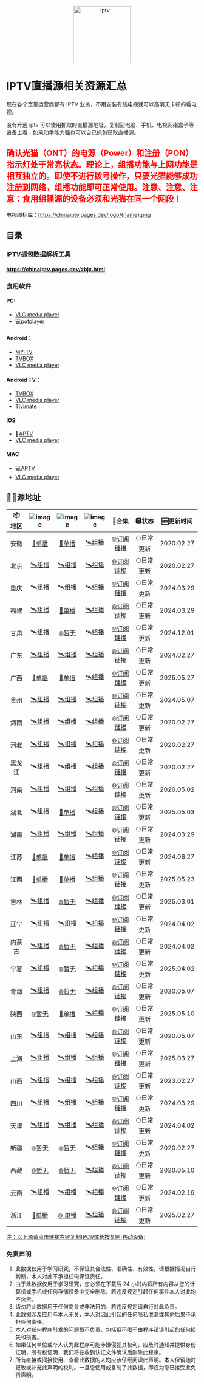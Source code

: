 <p align="center"><img src="https://github.com/xisohi/xhysOSC/blob/master/image/IPTV.jpg" alt="iptv" width="auto" height="150"></p>

# IPTV直播源相关资源汇总

现在各个宽带运营商都有 IPTV 业务，不用安装有线电视就可以高清无卡顿的看电视。

没有开通 iptv 可以使用抓取的直播源地址，复制到电脑、手机、电视网络盒子等设备上看，如果动手能力强也可以自己抓包获取直播源。

## <span style="color: red;">确认光猫（ONT）的电源（Power）和注册（PON）指示灯处于常亮状态。理论上，组播功能与上网功能是相互独立的。即使不进行拨号操作，只要光猫能够成功注册到网络，组播功能即可正常使用。注意、注意、注意：食用组播源的设备必须和光猫在同一个网段！</span>

电视图标库：https://chinaiptv.pages.dev/logo/{name}.png

## 目录

### IPTV抓包数据解析工具

####  https://chinaiptv.pages.dev/zbjx.html

### 食用软件

#### PC:
- [VLC media player](https://www.videolan.org/vlc/)
- 💻[potplayer](https://potplayer.org/)

#### Android：
- [MY-TV](https://gitee.com/lizongying/my-tv/releases)
- [TVBOX](https://github.com/o0HalfLife0o/TVBoxOSC/releases)
- [VLC media player](https://www.videolan.org/vlc/download-android.html)

#### Android TV：
- [TVBOX](https://github.com/o0HalfLife0o/TVBoxOSC/releases)
- [VLC media player](https://www.videolan.org/vlc/download-android.html)
- [Tivimate](https://tivimates.com/download-apk-tivimate-iptv-player/)

#### IOS
- 📱[APTV](https://apps.apple.com/cn/app/aptv/id1630403500)
- [VLC media player](https://www.videolan.org/vlc/download-ios.html)

#### MAC
- 💻[APTV](https://apps.apple.com/cn/app/aptv/id1630403500)
- [VLC media player](https://www.videolan.org/vlc/download-ios.html)

## 🏄‍♀️源地址


|     📦 地区      | ![image](https://github.com/user-attachments/assets/a7e898bb-5e64-48dd-b690-69a28eaed07d) | ![image](https://github.com/user-attachments/assets/e8039251-a2f9-4110-ae85-c4efb6016911) |   ![image](https://github.com/user-attachments/assets/8341f968-3ecc-4c28-b1b9-268da0800129)     |   🔗合集      |   🅿状态   |   🆕更新时间   |
| :-------------: | :-------------: |:--------------:|:----------:| :--------------: | :-------: |:----------:|
| 安徽 | [🔗单播](https://chinaiptv.pages.dev/anhui/unicom.txt) |                   [🔗单播](https://chinaiptv.pages.dev/anhui/mobile.txt)                    |    [🛰️组播](https://chinaiptv.pages.dev/anhui/telecom.txt)     | [🌐订阅链接](https://chinaiptv.pages.dev/anhui/anhui.txt) | 🌕日常更新 | 2020.02.27 |
|  北京   | [🛰️组播](https://chinaiptv.pages.dev/beijing/unicom.txt) |                 [🛰️组播](https://chinaiptv.pages.dev/beijing/mobile.txt)                  |   [🛰️组播](https://chinaiptv.pages.dev/beijing/telecom.txt)    | [🌐订阅链接](https://chinaiptv.pages.dev/beijing/beijing.txt) | 🌕日常更新 | 2020.02.27 |
|  重庆   | [🛰️组播](https://chinaiptv.pages.dev/chongqing/unicom.txt) |                [🛰️组播](https://chinaiptv.pages.dev/chongqing/mobile.txt)                 |  [🛰️组播](https://chinaiptv.pages.dev/chongqing/telecom.txt)   | [🌐订阅链接](https://chinaiptv.pages.dev/chongqing/chongqing.txt) | 🌕日常更新 | 2024.03.29 |
|  福建   | [🛰️组播](https://chinaiptv.pages.dev/fujian/unicom.txt) |                  [🔗单播](https://chinaiptv.pages.dev/fujian/mobile.txt)                  |    [🛰️组播](https://chinaiptv.pages.dev/fujian/telecom.txt)    | [🌐订阅链接](https://chinaiptv.pages.dev/fujian/fujian.txt) | 🌕日常更新 | 2024.03.29 |
|  甘肃   | [🛰️组播](https://chinaiptv.pages.dev/gansu/unicom.txt) |                   [🌐暂无](https://chinaiptv.pages.dev/gansu/mobile.txt)                    |    [🛰️组播](https://chinaiptv.pages.dev/gansu/telecom.txt)     | [🌐订阅链接](https://chinaiptv.pages.dev/gansu/gansu.txt) | 🌕日常更新 | 2024.12.01 |
|  广东   | [🛰️组播](https://chinaiptv.pages.dev/guangdong/unicom.txt) |                [🛰️组播](https://chinaiptv.pages.dev/guangdong/mobile.txt)                 |  [🛰️组播](https://chinaiptv.pages.dev/guangdong/telecom.txt)   | [🌐订阅链接](https://chinaiptv.pages.dev/guangdong/guangdong.txt) | 🌕日常更新 | 2024.02.27 |
|  广西   | [🔗单播](https://chinaiptv.pages.dev/guangxi/unicom.txt) |                 [🔗单播](https://chinaiptv.pages.dev/guangxi/mobile.txt)                  |   [🛰️组播](https://chinaiptv.pages.dev/guangxi/telecom.txt)    | [🌐订阅链接](https://chinaiptv.pages.dev/guangxi/guangxi.txt) | 🌕日常更新 | 2025.05.27 |
|  贵州   | [🛰️组播](https://chinaiptv.pages.dev/guizhou/unicom.txt) |                 [🛰️组播](https://chinaiptv.pages.dev/guizhou/mobile.txt)                  |   [🛰️组播](https://chinaiptv.pages.dev/guizhou/telecom.txt)    | [🌐订阅链接](https://chinaiptv.pages.dev/guizhou/guizhou.txt) | 🌕日常更新 | 2024.05.07 |
|  海南   | [🛰️组播](https://chinaiptv.pages.dev/hainan/unicom.txt) |                  [🛰️组播](https://chinaiptv.pages.dev/hainan/mobile.txt)                  |    [🛰️组播](https://chinaiptv.pages.dev/hainan/telecom.txt)    | [🌐订阅链接](https://chinaiptv.pages.dev/hainan/hainan.txt) | 🌕日常更新 | 2020.02.27 |
|  河北   | [🛰️组播](https://chinaiptv.pages.dev/hebei/unicom.txt) |                  [🛰️组播](https://chinaiptv.pages.dev/hebei/mobile.txt)                   |    [🛰️组播](https://chinaiptv.pages.dev/hebei/telecom.txt)     | [🌐订阅链接](https://chinaiptv.pages.dev/hebei/hebei.txt) | 🌕日常更新 | 2020.02.27 |
|  黑龙江   | [🛰️组播](https://chinaiptv.pages.dev/heilongjiang/unicom.txt) |               [🛰️组播](https://chinaiptv.pages.dev/heilongjiang/mobile.txt)               | [🛰️组播](https://chinaiptv.pages.dev/heilongjiang/telecom.txt) | [🌐订阅链接](https://chinaiptv.pages.dev/heilongjiang/heilongjiang.txt) | 🌕日常更新 | 2020.02.27 |
|  河南   | [🛰️组播](https://chinaiptv.pages.dev/henan/unicom.txt) |                  [🛰️组播](https://chinaiptv.pages.dev/henan/mobile.txt)                   |    [🛰️组播](https://chinaiptv.pages.dev/henan/telecom.txt)     | [🌐订阅链接](https://chinaiptv.pages.dev/henan/henan.txt) | 🌕日常更新 | 2020.05.02 |
|  湖北   | [🛰️组播](https://chinaiptv.pages.dev/hubei/unicom.txt) |                  [🔗单播](https://chinaiptv.pages.dev/hubei/mobile.txt)                   |    [🛰️组播](https://chinaiptv.pages.dev/hubei/telecom.txt)     | [🌐订阅链接](https://chinaiptv.pages.dev/hubei/hubei.txt) | 🌕日常更新 | 2025.05.03 |
|  湖南   | [🛰️组播](https://chinaiptv.pages.dev/hunan/unicom.txt) |                  [🛰️组播](https://chinaiptv.pages.dev/hunan/mobile.txt)                   |    [🛰️组播](https://chinaiptv.pages.dev/hunan/telecom.txt)     | [🌐订阅链接](https://chinaiptv.pages.dev/hunan/hunan.txt) | 🌕日常更新 | 2024.03.29 |
|  江苏   | [🔗单播](https://chinaiptv.pages.dev/jiangsu/unicom.txt) |                 [🔗单播](https://chinaiptv.pages.dev/jiangsu/mobile.txt)                  |   [🛰️组播](https://chinaiptv.pages.dev/jiangsu/telecom.txt)    | [🌐订阅链接](https://chinaiptv.pages.dev/jiangsu/jiangsu.txt) | 🌕日常更新 | 2024.06.27 |
|  江西   | [🔗单播](https://chinaiptv.pages.dev/jiangxi/unicom.txt) |                 [🔗单播](https://chinaiptv.pages.dev/jiangxi/mobile.txt)                  |   [🛰️组播](https://chinaiptv.pages.dev/jiangxi/telecom.txt)    | [🌐订阅链接](https://chinaiptv.pages.dev/jiangxi/jiangxi.txt) | 🌕日常更新 | 2025.05.23 |
|  吉林   | [🛰️组播](https://chinaiptv.pages.dev/jilin/unicom.txt) |                   [🌐暂无](https://chinaiptv.pages.dev/jilin/mobile.txt)                    |    [🛰️组播](https://chinaiptv.pages.dev/jilin/telecom.txt)     | [🌐订阅链接](https://chinaiptv.pages.dev/jilin) | 🌕日常更新 | 2025.03.01 |
|  辽宁   | [🛰️组播](https://chinaiptv.pages.dev/liaoning/unicom.txt) |                 [🛰️组播](https://chinaiptv.pages.dev/liaoning/mobile.txt)                 |    [🛰️组播](https://chinaiptv.pages.dev/liaoning/telecom.txt)    | [🌐订阅链接](https://chinaiptv.pages.dev/liaoning/liaoning.txt) | 🌕日常更新 | 2024.04.02 |
|  内蒙古   | [🛰️组播](https://chinaiptv.pages.dev/neimenggu/unicom.txt) |                 [🌐暂无](https://chinaiptv.pages.dev/neimenggu/mobile.txt)                  |   [🛰️组播](https://chinaiptv.pages.dev/neimenggu/telecom.txt)    | [🌐订阅链接](https://chinaiptv.pages.dev/neimenggu/neimenggu.txt) | 🌕日常更新 | 2024.04.02 |
|  宁夏   | [🛰️组播](https://chinaiptv.pages.dev/ningxia/unicom.txt) |                  [🌐暂无](https://chinaiptv.pages.dev/ningxia/mobile.txt)                   |    [🛰️组播](https://chinaiptv.pages.dev/ningxia/telecom.txt)     | [🌐订阅链接](https://chinaiptv.pages.dev/ningxia/ningxia.txt) | 🌕日常更新 | 2025.04.02 |
|  青海   | [🛰️组播](https://chinaiptv.pages.dev/qinghai/unicom.txt) |                  [🌐暂无](https://chinaiptv.pages.dev/qinghai/mobile.txt)                   |    [🛰️组播](https://chinaiptv.pages.dev/qinghai/telecom.txt)     | [🌐订阅链接](https://chinaiptv.pages.dev/qinghai/qinghai.txt) | 🌕日常更新 | 2020.05.07 |
|  陕西   | [🌐暂无](https://chinaiptv.pages.dev/shan3xi/unicom.txt) |                  [🔗单播](https://chinaiptv.pages.dev/shan3xi/mobile.txt)                   |    [🛰️组播](https://chinaiptv.pages.dev/shan3xi/telecom.txt)     | [🌐订阅链接](https://chinaiptv.pages.dev/xhan3xi/shan3xi.txt) | 🌕日常更新 | 2025.05.10 |
|  山东   | [🛰️组播](https://chinaiptv.pages.dev/shandong/unicom.txt) |                 [🛰️组播](https://chinaiptv.pages.dev/shandong/mobile.txt)                 |   [🛰️组播](https://chinaiptv.pages.dev/shandong/telecom.txt)   | [🌐订阅链接](https://chinaiptv.pages.dev/shandong/shandong.txt) | 🌕日常更新 | 2020.05.07 |
|  上海   | [🛰️组播](https://chinaiptv.pages.dev/shanghai/unicom.txt) |                 [🛰️组播](https://chinaiptv.pages.dev/shanghai/mobile.txt)                 |   [🛰️组播](https://chinaiptv.pages.dev/shanghai/telecom.txt)   | [🌐订阅链接](https://chinaiptv.pages.dev/shanghai/shanghai.txt) | 🌕日常更新 | 2025.03.27 |
|  山西   | [🛰️组播](https://chinaiptv.pages.dev/shanxi/unicom.txt) |                  [🛰️组播](https://chinaiptv.pages.dev/shanxi/mobile.txt)                  |    [🛰️组播](https://chinaiptv.pages.dev/shanxi/telecom.txt)    | [🌐订阅链接](https://chinaiptv.pages.dev/shanxi/shanxi.txt) | 🌕日常更新 | 2023.02.27 |
|  四川   | [🛰️组播](https://chinaiptv.pages.dev/sichuan/unicom.txt) |                 [🛰️组播](https://chinaiptv.pages.dev/sichuan/mobile.txt)                  |   [🛰️组播](https://chinaiptv.pages.dev/sichuan/telecom.txt)    | [🌐订阅链接](https://chinaiptv.pages.dev/sichuan/sichuan.txt) | 🌕日常更新 | 2024.03.29 |
|  天津   | [🛰️组播](https://chinaiptv.pages.dev/tianjin/unicom.txt) |                 [🛰️组播](https://chinaiptv.pages.dev/tianjin/mobile.txt)                  |    [🛰️组播](https://chinaiptv.pages.dev/tianjin/telecom.txt)     | [🌐订阅链接](https://chinaiptv.pages.dev/tianjin/tianjin.txt) | 🌕日常更新 | 2024.04.02 |
|  新疆   | [🌐暂无](https://chinaiptv.pages.dev/xinjiang/unicom.txt) |                  [🌐暂无](https://chinaiptv.pages.dev/xinjiang/mobile.txt)                  |   [🛰️组播](https://chinaiptv.pages.dev/xinjiang/telecom.txt)   | [🌐订阅链接](https://chinaiptv.pages.dev/xingjiang/xinjiang.txt) | 🌕日常更新 | 2020.02.27 |
|  西藏   | [🌐暂无](https://chinaiptv.pages.dev/xizang/unicom.txt) |                   [🌐暂无](https://chinaiptv.pages.dev/xizang/mobile.txt)                   |    [🛰️组播](https://chinaiptv.pages.dev/xizang/telecom.txt)    | [🌐订阅链接](https://chinaiptv.pages.dev/xizangxizang.txt) | 🌕日常更新 | 2020.05.10 |
|  云南   | [🛰️组播](https://chinaiptv.pages.dev/yunnan/unicom.txt) |                  [🛰️组播](https://chinaiptv.pages.dev/yunnan/mobile.txt)                  |    [🛰️组播](https://chinaiptv.pages.dev/yunnan/telecom.txt)    | [🌐订阅链接](https://chinaiptv.pages.dev/yunnan/yunnan.txt) | 🌕日常更新 | 2024.02.19 |
|  浙江   | [🔗单播](https://chinaiptv.pages.dev/zhejiang/unicom.txt) |                 [🌐 单播](https://chinaiptv.pages.dev/zhejiang/mobile.txt)                  |   [🛰️组播](https://chinaiptv.pages.dev/zhejiang/telecom.txt)   | [🌐订阅链接](https://chinaiptv.pages.dev/zhejiang/zhejiang.txt) | 🌕日常更新 | 2025.02.27 |

<u>注：以上源请点击链接右键复制[PC]/或长按复制[移动设备]</u>

### 免责声明
1. 此数据仅用于学习研究，不保证其合法性、准确性、有效性，请根据情况自行判断，本人对此不承担任何保证责任。
2. 由于此数据仅用于学习研究，您必须在下载后 24 小时内将所有内容从您的计算机或手机或任何存储设备中完全删除，若违反规定引起任何事件本人对此均不负责。
3. 请勿将此数据用于任何商业或非法目的，若违反规定请自行对此负责。
4. 此数据涉及应用与本人无关，本人对因此引起的任何隐私泄漏或其他后果不承担任何责任。
5. 本人对任何程序引发的问题概不负责，包括但不限于由程序错误引起的任何损失和损害。
6. 如果任何单位或个人认为此程序可能涉嫌侵犯其权利，应及时通知并提供身份证明，所有权证明，我们将在收到认证文件确认后删除此程序。
7. 所有直接或间接使用、查看此数据的人均应该仔细阅读此声明。本人保留随时更改或补充此声明的权利。一旦您使用或复制了此数据，即视为您已接受此免责声明。


